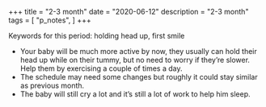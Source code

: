 +++
title = "2-3 month"
date = "2020-06-12"
description = "2-3 month"
tags = [
    "p_notes",
]
+++

Keywords for this period: holding head up, first smile

* Your baby will be much more active by now, they usually can hold their head up while on their tummy, but no need to worry if they’re slower. Help them by exercising a couple of times a day.
* The schedule may need some changes but roughly it could stay similar as previous month.
* The baby will still cry a lot and it’s still a lot of work to help him sleep.